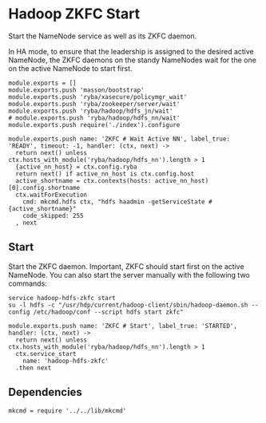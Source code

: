 
# Hadoop ZKFC Start

Start the NameNode service as well as its ZKFC daemon.

In HA mode, to ensure that the leadership is assigned to the desired active
NameNode, the ZKFC daemons on the standy NameNodes wait for the one on the
active NameNode to start first.

    module.exports = []
    module.exports.push 'masson/bootstrap'
    module.exports.push 'ryba/xasecure/policymgr_wait'
    module.exports.push 'ryba/zookeeper/server/wait'
    module.exports.push 'ryba/hadoop/hdfs_jn/wait'
    # module.exports.push 'ryba/hadoop/hdfs_nn/wait'
    module.exports.push require('./index').configure

    module.exports.push name: 'ZKFC # Wait Active NN', label_true: 'READY', timeout: -1, handler: (ctx, next) ->
      return next() unless ctx.hosts_with_module('ryba/hadoop/hdfs_nn').length > 1
      {active_nn_host} = ctx.config.ryba
      return next() if active_nn_host is ctx.config.host
      active_shortname = ctx.contexts(hosts: active_nn_host)[0].config.shortname
      ctx.waitForExecution
        cmd: mkcmd.hdfs ctx, "hdfs haadmin -getServiceState #{active_shortname}"
        code_skipped: 255
      , next

## Start

Start the ZKFC daemon. Important, ZKFC should start first on the active
NameNode. You can also start the server manually with the following two
commands:

```
service hadoop-hdfs-zkfc start
su -l hdfs -c "/usr/hdp/current/hadoop-client/sbin/hadoop-daemon.sh --config /etc/hadoop/conf --script hdfs start zkfc"
```

    module.exports.push name: 'ZKFC # Start', label_true: 'STARTED', handler: (ctx, next) ->
      return next() unless ctx.hosts_with_module('ryba/hadoop/hdfs_nn').length > 1
      ctx.service_start
        name: 'hadoop-hdfs-zkfc'
      .then next

## Dependencies

    mkcmd = require '../../lib/mkcmd'
